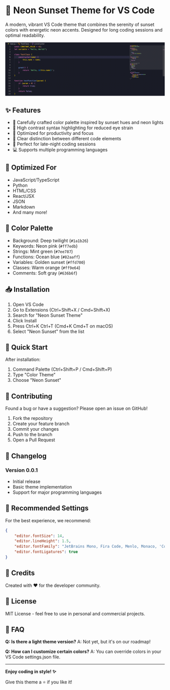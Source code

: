 # 🌅 Neon Sunset Theme for VS Code

A modern, vibrant VS Code theme that combines the serenity of sunset colors with energetic neon accents. Designed for long coding sessions and optimal readability.

![Neon Sunset Theme](media/screenshot.png)
## ✨ Features

- 🎨 Carefully crafted color palette inspired by sunset hues and neon lights
- 👀 High contrast syntax highlighting for reduced eye strain
- 🚀 Optimized for productivity and focus
- 🎯 Clear distinction between different code elements
- 🌙 Perfect for late-night coding sessions
- 💻 Supports multiple programming languages

## 🎯 Optimized For

- JavaScript/TypeScript
- Python
- HTML/CSS
- React/JSX
- JSON
- Markdown
- And many more!

## 🌈 Color Palette

- Background: Deep twilight (`#1a1b26`)
- Keywords: Neon pink (`#ff7edb`)
- Strings: Mint green (`#7ee787`)
- Functions: Ocean blue (`#82aaff`)
- Variables: Golden sunset (`#ffd700`)
- Classes: Warm orange (`#ff9e64`)
- Comments: Soft gray (`#636b6f`)

## 📥 Installation

1. Open VS Code
2. Go to Extensions (Ctrl+Shift+X / Cmd+Shift+X)
3. Search for "Neon Sunset Theme"
4. Click Install
5. Press Ctrl+K Ctrl+T (Cmd+K Cmd+T on macOS)
6. Select "Neon Sunset" from the list

## 🚀 Quick Start

After installation:
1. Command Palette (Ctrl+Shift+P / Cmd+Shift+P)
2. Type "Color Theme"
3. Choose "Neon Sunset"

## 🤝 Contributing

Found a bug or have a suggestion? Please open an issue on GitHub!

1. Fork the repository
2. Create your feature branch
3. Commit your changes
4. Push to the branch
5. Open a Pull Request

## 📝 Changelog

### Version 0.0.1
- Initial release
- Basic theme implementation
- Support for major programming languages

## 🎯 Recommended Settings

For the best experience, we recommend:

```json
{
    "editor.fontSize": 14,
    "editor.lineHeight": 1.5,
    "editor.fontFamily": "JetBrains Mono, Fira Code, Menlo, Monaco, 'Courier New', monospace",
    "editor.fontLigatures": true
}
```

## 🌟 Credits

Created with ❤️ for the developer community.

## 📄 License

MIT License - feel free to use in personal and commercial projects.

## 🤔 FAQ

**Q: Is there a light theme version?**
A: Not yet, but it's on our roadmap!

**Q: How can I customize certain colors?**
A: You can override colors in your VS Code settings.json file.

---

**Enjoy coding in style! ✨**

Give this theme a ⭐ if you like it!